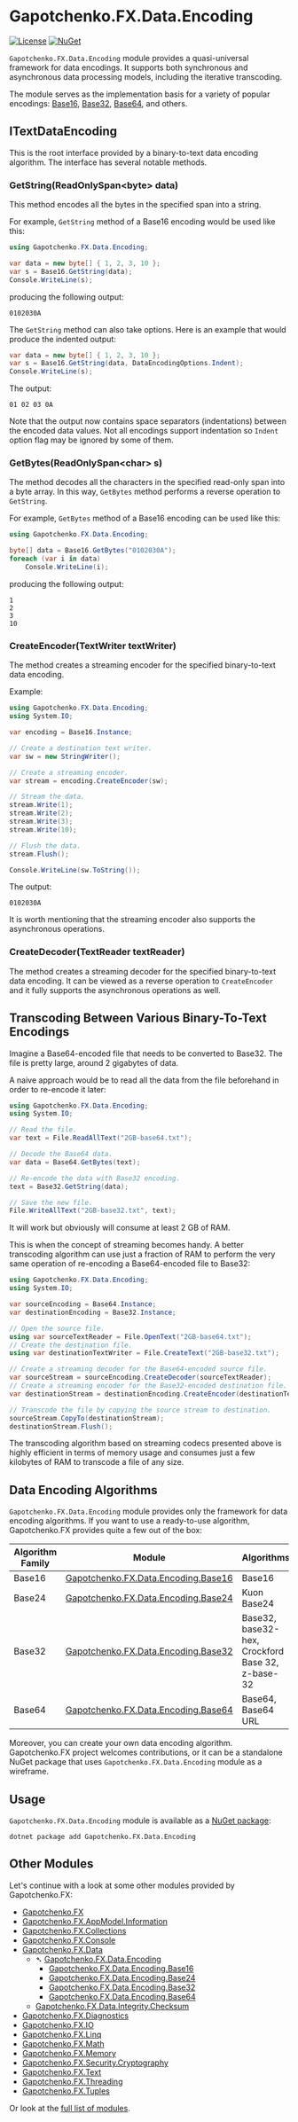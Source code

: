 ﻿# Gapotchenko.FX.Data.Encoding
[![License](https://img.shields.io/badge/license-MIT-green.svg)](../../../../../../LICENSE)
[![NuGet](https://img.shields.io/nuget/v/Gapotchenko.FX.Data.Encoding.svg)](https://www.nuget.org/packages/Gapotchenko.FX.Data.Encoding)

`Gapotchenko.FX.Data.Encoding` module provides a quasi-universal framework for data encodings.
It supports both synchronous and asynchronous data processing models, including the iterative transcoding.

The module serves as the implementation basis for a variety of popular encodings: [Base16](../Gapotchenko.FX.Data.Encoding.Base16#readme), [Base32](../Gapotchenko.FX.Data.Encoding.Base32#readme), [Base64](../Gapotchenko.FX.Data.Encoding.Base64#readme), and others.

## ITextDataEncoding

This is the root interface provided by a binary-to-text data encoding algorithm.
The interface has several notable methods.

### GetString(ReadOnlySpan&lt;byte&gt; data)

This method encodes all the bytes in the specified span into a string.

For example, `GetString` method of a Base16 encoding would be used like this:

``` C#
using Gapotchenko.FX.Data.Encoding;

var data = new byte[] { 1, 2, 3, 10 };
var s = Base16.GetString(data);
Console.WriteLine(s);
```

producing the following output:

```
0102030A
```

The `GetString` method can also take options.
Here is an example that would produce the indented output:

``` C#
var data = new byte[] { 1, 2, 3, 10 };
var s = Base16.GetString(data, DataEncodingOptions.Indent);
Console.WriteLine(s);
```

The output:

```
01 02 03 0A
```

Note that the output now contains space separators (indentations) between the encoded data values.
Not all encodings support indentation so `Indent` option flag may be ignored by some of them.

### GetBytes(ReadOnlySpan&lt;char&gt; s)

The method decodes all the characters in the specified read-only span into a byte array.
In this way, `GetBytes` method performs a reverse operation to `GetString`.

For example, `GetBytes` method of a Base16 encoding can be used like this:

``` C#
using Gapotchenko.FX.Data.Encoding;

byte[] data = Base16.GetBytes("0102030A");
foreach (var i in data)
    Console.WriteLine(i);
```

producing the following output:

```
1
2
3
10
```

### CreateEncoder(TextWriter textWriter)

The method creates a streaming encoder for the specified binary-to-text data encoding.

Example:

``` C#
using Gapotchenko.FX.Data.Encoding;
using System.IO;

var encoding = Base16.Instance;

// Create a destination text writer.
var sw = new StringWriter();

// Create a streaming encoder.
var stream = encoding.CreateEncoder(sw);

// Stream the data.
stream.Write(1);
stream.Write(2);
stream.Write(3);
stream.Write(10);

// Flush the data.
stream.Flush();

Console.WriteLine(sw.ToString());
```

The output:

```
0102030A
```

It is worth mentioning that the streaming encoder also supports the asynchronous operations.

### CreateDecoder(TextReader textReader)

The method creates a streaming decoder for the specified binary-to-text data encoding.
It can be viewed as a reverse operation to `CreateEncoder` and it fully supports the asynchronous operations as well.

## Transcoding Between Various Binary-To-Text Encodings

Imagine a Base64-encoded file that needs to be converted to Base32.
The file is pretty large, around 2 gigabytes of data.

A naive approach would be to read all the data from the file beforehand in order to re-encode it later:

``` C#
using Gapotchenko.FX.Data.Encoding;
using System.IO;

// Read the file.
var text = File.ReadAllText("2GB-base64.txt");

// Decode the Base64 data.
var data = Base64.GetBytes(text);

// Re-encode the data with Base32 encoding.
text = Base32.GetString(data);

// Save the new file.
File.WriteAllText("2GB-base32.txt", text);
```

It will work but obviously will consume at least 2 GB of RAM.

This is when the concept of streaming becomes handy.
A better transcoding algorithm can use just a fraction of RAM to perform the very same operation of re-encoding a Base64-encoded file to Base32:

``` C#
using Gapotchenko.FX.Data.Encoding;
using System.IO;

var sourceEncoding = Base64.Instance;
var destinationEncoding = Base32.Instance;

// Open the source file.
using var sourceTextReader = File.OpenText("2GB-base64.txt");
// Create the destination file.
using var destinationTextWriter = File.CreateText("2GB-base32.txt");

// Create a streaming decoder for the Base64-encoded source file.
var sourceStream = sourceEncoding.CreateDecoder(sourceTextReader);
// Create a streaming encoder for the Base32-encoded destination file.
var destinationStream = destinationEncoding.CreateEncoder(destinationTextWriter);

// Transcode the file by copying the source stream to destination.
sourceStream.CopyTo(destinationStream);
destinationStream.Flush();
```

The transcoding algorithm based on streaming codecs presented above is highly efficient in terms of memory usage and consumes just a few kilobytes of RAM to transcode a file of any size.

## Data Encoding Algorithms

`Gapotchenko.FX.Data.Encoding` module provides only the framework for data encoding algorithms.
If you want to use a ready-to-use algorithm, Gapotchenko.FX provides quite a few out of the box:

| Algorithm Family    | Module                                                                                                 | Algorithms |
| ------------------- | ------------------------------------------------------------------------------------------------------ | ---------- |
| Base16              | [Gapotchenko.FX.Data.Encoding.Base16](../Gapotchenko.FX.Data.Encoding.Base16#readme)   | Base16
| Base24              | [Gapotchenko.FX.Data.Encoding.Base24](../Gapotchenko.FX.Data.Encoding.Base24#readme)   | Kuon Base24
| Base32              | [Gapotchenko.FX.Data.Encoding.Base32](../Gapotchenko.FX.Data.Encoding.Base32#readme)   | Base32, base32-hex, Crockford Base 32, z-base-32
| Base64              | [Gapotchenko.FX.Data.Encoding.Base64](../Gapotchenko.FX.Data.Encoding.Base64#readme)   | Base64, Base64 URL

Moreover, you can create your own data encoding algorithm.
Gapotchenko.FX project welcomes contributions, or it can be a standalone NuGet package that uses `Gapotchenko.FX.Data.Encoding` module as a wireframe.

## Usage

`Gapotchenko.FX.Data.Encoding` module is available as a [NuGet package](https://nuget.org/packages/Gapotchenko.FX.Data.Encoding):

```
dotnet package add Gapotchenko.FX.Data.Encoding
```

## Other Modules

Let's continue with a look at some other modules provided by Gapotchenko.FX:

- [Gapotchenko.FX](../../../Gapotchenko.FX#readme)
- [Gapotchenko.FX.AppModel.Information](../../../AppModel/Gapotchenko.FX.AppModel.Information#readme)
- [Gapotchenko.FX.Collections](../../../Gapotchenko.FX.Collections#readme)
- [Gapotchenko.FX.Console](../../../Gapotchenko.FX.Console#readme)
- [Gapotchenko.FX.Data](#)
  - &#x27B4; [Gapotchenko.FX.Data.Encoding](.#readme)
    - [Gapotchenko.FX.Data.Encoding.Base16](../Gapotchenko.FX.Data.Encoding.Base16#readme)
    - [Gapotchenko.FX.Data.Encoding.Base24](../Gapotchenko.FX.Data.Encoding.Base24#readme)
    - [Gapotchenko.FX.Data.Encoding.Base32](../Gapotchenko.FX.Data.Encoding.Base32#readme)
    - [Gapotchenko.FX.Data.Encoding.Base64](../Gapotchenko.FX.Data.Encoding.Base64#readme)
  - [Gapotchenko.FX.Data.Integrity.Checksum](../../Integrity/Checksum/Gapotchenko.FX.Data.Integrity.Checksum#readme)
- [Gapotchenko.FX.Diagnostics](../../../Diagnostics/Gapotchenko.FX.Diagnostics.CommandLine#readme)
- [Gapotchenko.FX.IO](../../../Gapotchenko.FX.IO#readme)
- [Gapotchenko.FX.Linq](../../../Linq/Gapotchenko.FX.Linq#readme)
- [Gapotchenko.FX.Math](../../../Math/Gapotchenko.FX.Math#readme)
- [Gapotchenko.FX.Memory](../../../Gapotchenko.FX.Memory#readme)
- [Gapotchenko.FX.Security.Cryptography](../../../Security/Gapotchenko.FX.Security.Cryptography#readme)
- [Gapotchenko.FX.Text](../../../Gapotchenko.FX.Text#readme)
- [Gapotchenko.FX.Threading](../../../Gapotchenko.FX.Threading#readme)
- [Gapotchenko.FX.Tuples](../../../Gapotchenko.FX.Tuples#readme)

Or look at the [full list of modules](../../../..#readme).
